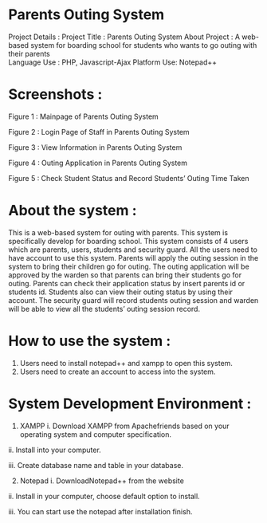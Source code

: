 
# Parents Outing System

Project Details :
Project Title :	Parents Outing System
About Project :	A web-based system for boarding school for students who wants to go outing with their parents  
Language Use :	PHP, Javascript-Ajax
Platform Use:	Notepad++

# Screenshots :
 
Figure 1 : Mainpage of Parents Outing System
 
Figure 2 : Login Page of Staff in Parents Outing System

 
Figure 3 : View Information in Parents Outing System

 
Figure 4 : Outing Application in Parents Outing System

 
Figure 5 : Check Student Status and Record Students’ Outing Time Taken

# About the system :
This is a web-based system for outing with parents. This system is specifically develop for boarding school. This system consists of 4 users which are parents, users, students and security guard. All the users need to have account to use this system. Parents will apply the outing session in the system to bring their children go for outing. The outing application will be approved by the warden so that parents can bring their students go for outing. Parents can check their application status by insert parents id or students id. Students also can view their outing status by using their account. The security guard will record students outing session and warden will be able to view all the students’ outing session record.

# How to use the system :
1.	Users need to install notepad++ and  xampp to open this system.
2.	Users need to create an account to access into the system.

# System Development Environment :
1.	XAMPP
i.	Download XAMPP from Apachefriends based on your operating system and computer specification.

ii.	Install into your computer.

iii.	Create database name and table in your database.

2.	Notepad
i.	DownloadNotepad++ from the website

ii.	Install in your computer, choose default option to install.

iii.	You can start use the notepad after installation finish.


